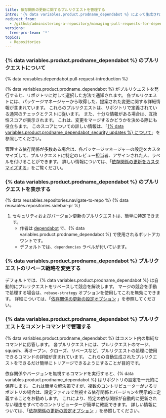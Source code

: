 ```yaml
---
title: 依存関係の更新に関するプルリクエストを管理する
intro: '{% data variables.product.prodname_dependabot %} によって生成されたプルリクエストは、他のプルリクエストとほぼ同じ方法で管理しますが、いくつかの追加オプションがあります。'
redirect_from:
  - /github/administering-a-repository/managing-pull-requests-for-dependency-updates
versions:
  free-pro-team: '*'
topics:
  - Repositories
---
```


### {% data variables.product.prodname_dependabot %} のプルリクエストについて

{% data reusables.dependabot.pull-request-introduction %}

{% data variables.product.prodname_dependabot %} がプルリクエストを発行すると、リポジトリに対して選択した方法で通知されます。 各プルリクエストには、パッケージマネージャーから取得した、提案された変更に関する詳細情報が含まれています。 これらのプルリクエストは、リポジトリで定義されている通常のチェックとテストに従います。 また、十分な情報がある場合は、互換性スコアが表示されます。 これは、変更をマージするかどうかを決める際にも役立ちます。 このスコアについての詳しい情報は、「[{% data variables.product.prodname_dependabot_security_updates %} について](/github/managing-security-vulnerabilities/about-dependabot-security-updates)」を参照してください。

管理する依存関係が多数ある場合は、各パッケージマネージャーの設定をカスタマイズして、プルリクエストに特定のレビュー担当者、アサインされた人、ラベルを付けることができます。 詳しい情報については、「[依存関係の更新をカスタマイズする](/github/administering-a-repository/customizing-dependency-updates)」をご覧ください。

### {% data variables.product.prodname_dependabot %} のプルリクエストを表示する

{% data reusables.repositories.navigate-to-repo %}
{% data reusables.repositories.sidebar-pr %}
1. セキュリティおよびバージョン更新のプルリクエストは、簡単に特定できます。
    - 作者は [dependabot](https://github.com/dependabot) で、{% data variables.product.prodname_dependabot %} で使用されるボットアカウントです。
    - デフォルトでは、`dependencies` ラベルが付いています。

### {% data variables.product.prodname_dependabot %} プルリクエストのリベース戦略を変更する

デフォルトでは、{% data variables.product.prodname_dependabot %} は自動的にプルリクエストをリベースして競合を解決します。 マージの競合を手動で処理する場合は、`rebase-strategy` オプションを使用してこれを無効にできます。 詳細については、「[依存関係の更新の設定オプション](/github/administering-a-repository/configuration-options-for-dependency-updates#rebase-strategy) 」を参照してください。

### {% data variables.product.prodname_dependabot %} プルリクエストをコメントコマンドで管理する

{% data variables.product.prodname_dependabot %} はコメント内の単純なコマンドに応答します。 各プルリクエストには、プルリクエストのマージ、squash、再オープン、クローズ、リベースなど、プルリクエストの処理に使用できるコマンドの詳細が含まれています。 これらの自動生成されたプルリクエストをできるだけ簡単にトリアージできるようにすることが目的です。

依存関係やバージョンを無視するコマンドを実行すると、{% data variables.product.prodname_dependabot %} はリポジトリの設定を一元的に保存します。 これは簡単な解決策ですが、複数のコントリビューターがいるリポジトリの場合は、設定ファイルで無視する依存関係とバージョンを明示的に定義することをお勧めします。 これにより、特定の依存関係が自動的に更新されない理由をすべてのコントリビューターが簡単に確認できます。 詳しい情報については、「[依存関係の更新の設定オプション](/github/administering-a-repository/configuration-options-for-dependency-updates#ignore) 」を参照してください。
